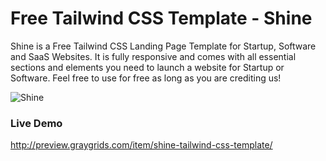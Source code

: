 # Free Tailwind CSS Template - Shine
Shine is a Free Tailwind CSS Landing Page Template for Startup, Software and SaaS Websites. It is fully responsive and comes with all essential sections and elements you need to launch a website for Startup or Software. Feel free to use for free as long as you are crediting us!

![Shine](https://graygrids.com/wp-content/uploads/edd/shine-tailwind.jpg)

### Live Demo
http://preview.graygrids.com/item/shine-tailwind-css-template/
